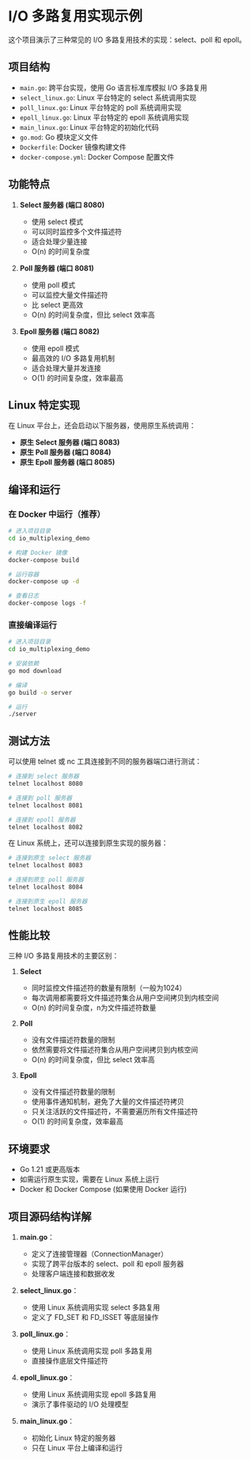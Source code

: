 # I/O 多路复用实现示例

这个项目演示了三种常见的 I/O 多路复用技术的实现：select、poll 和 epoll。

## 项目结构

- `main.go`: 跨平台实现，使用 Go 语言标准库模拟 I/O 多路复用
- `select_linux.go`: Linux 平台特定的 select 系统调用实现
- `poll_linux.go`: Linux 平台特定的 poll 系统调用实现
- `epoll_linux.go`: Linux 平台特定的 epoll 系统调用实现
- `main_linux.go`: Linux 平台特定的初始化代码
- `go.mod`: Go 模块定义文件
- `Dockerfile`: Docker 镜像构建文件
- `docker-compose.yml`: Docker Compose 配置文件

## 功能特点

1. **Select 服务器 (端口 8080)**
   - 使用 select 模式
   - 可以同时监控多个文件描述符
   - 适合处理少量连接
   - O(n) 的时间复杂度

2. **Poll 服务器 (端口 8081)**
   - 使用 poll 模式
   - 可以监控大量文件描述符
   - 比 select 更高效
   - O(n) 的时间复杂度，但比 select 效率高

3. **Epoll 服务器 (端口 8082)**
   - 使用 epoll 模式
   - 最高效的 I/O 多路复用机制
   - 适合处理大量并发连接
   - O(1) 的时间复杂度，效率最高

## Linux 特定实现

在 Linux 平台上，还会启动以下服务器，使用原生系统调用：

- **原生 Select 服务器 (端口 8083)**
- **原生 Poll 服务器 (端口 8084)**
- **原生 Epoll 服务器 (端口 8085)**

## 编译和运行

### 在 Docker 中运行（推荐）

```bash
# 进入项目目录
cd io_multiplexing_demo

# 构建 Docker 镜像
docker-compose build

# 运行容器
docker-compose up -d

# 查看日志
docker-compose logs -f
```

### 直接编译运行

```bash
# 进入项目目录
cd io_multiplexing_demo

# 安装依赖
go mod download

# 编译
go build -o server

# 运行
./server
```

## 测试方法

可以使用 telnet 或 nc 工具连接到不同的服务器端口进行测试：

```bash
# 连接到 select 服务器
telnet localhost 8080

# 连接到 poll 服务器
telnet localhost 8081

# 连接到 epoll 服务器
telnet localhost 8082
```

在 Linux 系统上，还可以连接到原生实现的服务器：

```bash
# 连接到原生 select 服务器
telnet localhost 8083

# 连接到原生 poll 服务器
telnet localhost 8084

# 连接到原生 epoll 服务器
telnet localhost 8085
```

## 性能比较

三种 I/O 多路复用技术的主要区别：

1. **Select**
   - 同时监控文件描述符的数量有限制（一般为1024）
   - 每次调用都需要将文件描述符集合从用户空间拷贝到内核空间
   - O(n) 的时间复杂度，n为文件描述符数量

2. **Poll**
   - 没有文件描述符数量的限制
   - 依然需要将文件描述符集合从用户空间拷贝到内核空间
   - O(n) 的时间复杂度，但比 select 效率高

3. **Epoll**
   - 没有文件描述符数量的限制
   - 使用事件通知机制，避免了大量的文件描述符拷贝
   - 只关注活跃的文件描述符，不需要遍历所有文件描述符
   - O(1) 的时间复杂度，效率最高

## 环境要求

- Go 1.21 或更高版本
- 如需运行原生实现，需要在 Linux 系统上运行
- Docker 和 Docker Compose (如果使用 Docker 运行)

## 项目源码结构详解

1. **main.go**：
   - 定义了连接管理器（ConnectionManager）
   - 实现了跨平台版本的 select、poll 和 epoll 服务器
   - 处理客户端连接和数据收发

2. **select_linux.go**：
   - 使用 Linux 系统调用实现 select 多路复用
   - 定义了 FD_SET 和 FD_ISSET 等底层操作

3. **poll_linux.go**：
   - 使用 Linux 系统调用实现 poll 多路复用
   - 直接操作底层文件描述符

4. **epoll_linux.go**：
   - 使用 Linux 系统调用实现 epoll 多路复用
   - 演示了事件驱动的 I/O 处理模型

5. **main_linux.go**：
   - 初始化 Linux 特定的服务器
   - 只在 Linux 平台上编译和运行 